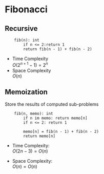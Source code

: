 # Fibonacci

## Recursive
```
    fib(n): int
        if n <= 2:return 1
        return fib(n - 1) + fib(n - 2)
```
- Time Complexity  
    $O(2^{n+1} - 1) = 2^n$
- Space Complexity  
    $O(n)$

## Memoization
Store the results of computed sub-problems

```
    fib(n, memo): int
        if n im memo: return memo[n]
        if n <= 2: return 1

        memo[n] = fib(n - 1) + fib(n - 2)
        return memo[n]
```
- Time Complexity:  
    $O(2n - 3) = O(n)$

- Space Complexity:  
    $O(n) = O(n)$